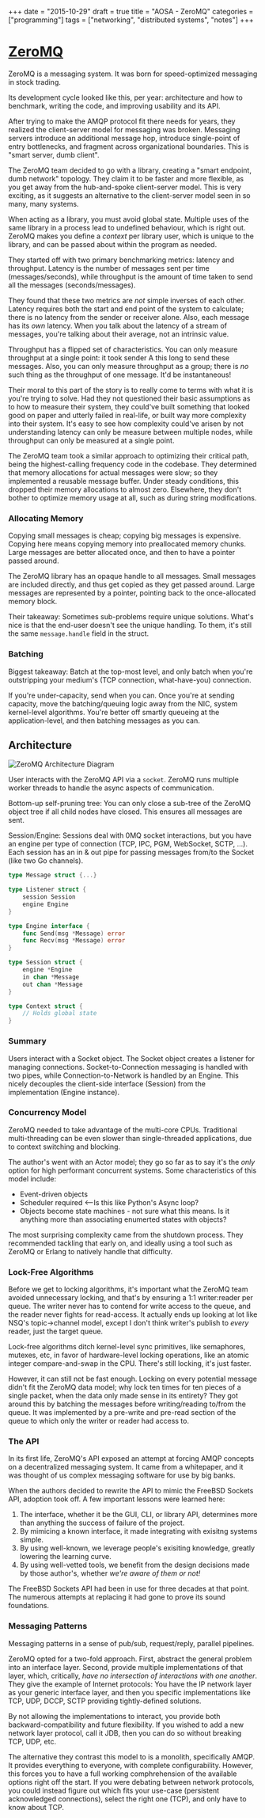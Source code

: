 +++
date = "2015-10-29"
draft = true
title = "AOSA - ZeroMQ"
categories = ["programming"]
tags = ["networking", "distributed systems", "notes"]
+++

# [ZeroMQ](http://www.aosabook.org/en/zeromq.html)

ZeroMQ is a messaging system. It was born for speed-optimized messaging in stock trading.

Its development cycle looked like this, per year: architecture and how to benchmark, writing the code, and improving usability and its API.

After trying to make the AMQP protocol fit there needs for years, they realized the client-server model for messaging was broken. Messaging servers introduce an additional message hop, introduce single-point of entry bottlenecks, and fragment across organizational boundaries. This is "smart server, dumb client".

The ZeroMQ team decided to go with a library, creating a "smart endpoint, dumb network" topology. They claim it to be faster and more flexible, as you get away from the hub-and-spoke client-server model. This is very exciting, as it suggests an alternative to the client-server model seen in so many, many systems.

When acting as a library, you must avoid global state. Multiple uses of the same library in a process lead to undefined behaviour, which is right out. ZeroMQ makes you define a _context_ per library user, which is unique to the library, and can be passed about within the program as needed.

They started off with two primary benchmarking metrics: latency and throughput. Latency is the number of messages sent per time (messages/seconds), while throughput is the amount of time taken to send all the messages (seconds/messages).

They found that these two metrics are _not_ simple inverses of each other. Latency requires both the start and end point of the system to calculate; there is no latency from the sender or receiver alone. Also, each message has its _own_ latency. When you talk about the latency of a stream of messages, you're talking about their average, not an intrinsic value.

Throughput has a flipped set of characteristics. You can only measure throughput at a single point: it took sender A this long to send these messages. Also, you can only measure throughput as a group; there is _no_ such thing as the throughput of one message. It'd be instantaneous!

Their moral to this part of the story is to really come to terms with what it is you're trying to solve. Had they not questioned their basic assumptions as to how to measure their system, they could've built something that looked good on paper and utterly failed in real-life, or built way more complexity into their system. It's easy to see how complexity could've arisen by not understanding latency can only be measure between multiple nodes, while throughput can only be measured at a single point.

The ZeroMQ team took a similar approach to optimizing their critical path, being the highest-calling frequency code in the codebase. They determined that memory allocations for actual messages were slow; so they implemented a reusable message buffer. Under steady conditions, this dropped their memory allocations to almost zero. Elsewhere, they don't bother to optimize memory usage at all, such as during string modifications.


### Allocating Memory

Copying small messages is cheap; copying big messages is expensive. Copying here means copying memory into preallocated memory chunks. Large messages are better allocated once, and then to have a pointer passed around.

The ZeroMQ library has an opaque handle to all messages. Small messages are included directly, and thus get copied as they get passed around. Large messages are represented by a pointer, pointing back to the once-allocated memory block.

Their takeaway: Sometimes sub-problems require unique solutions. What's nice is that the end-user doesn't see the unique handling. To them, it's still the same `message.handle` field in the struct.

### Batching

Biggest takeaway: Batch at the top-most level, and only batch when you're outstripping your medium's (TCP connection, what-have-you) connection.

If you're under-capacity, send when you can. Once you're at sending capacity, move the batching/queuing logic away from the NIC, system kernel-level algorithms.
You're better off smartly queueing at the application-level, and then batching messages as you can.

## Architecture
![ZeroMQ Architecture Diagram](http://www.aosabook.org/images/zeromq/aosa9.png)

User interacts with the ZeroMQ API via a `socket`.
ZeroMQ runs multiple worker threads to handle the async aspects of communication.

Bottom-up self-pruning tree: You can only close a sub-tree of the ZeroMQ object tree if all child nodes have closed. This ensures all messages are sent.

Session/Engine: Sessions deal with 0MQ socket interactions, but you have an engine per type of connection (TCP, IPC, PGM, WebSocket, SCTP, ...).
Each session has an in & out pipe for passing messages from/to the Socket (like two Go channels).

```go
type Message struct {...}

type Listener struct {
	session Session
	engine Engine
}

type Engine interface {
    func Send(msg *Message) error
    func Recv(msg *Message) error
}

type Session struct {
	engine *Engine
	in chan *Message
	out chan *Message
}

type Context struct {
    // Holds global state
}
```

### Summary
Users interact with a Socket object. The Socket object creates a listener for
managing connections. Socket-to-Connection messaging is handled with two pipes,
while Connection-to-Network is handled by an Engine. This nicely decouples the
client-side interface (Session) from the implementation (Engine instance).

### Concurrency Model

ZeroMQ needed to take advantage of the multi-core CPUs. Traditional
multi-threading can be even slower than single-threaded applications, due to
context switching and blocking.

The author's went with an Actor model; they go so far as to say it's the _only_
option for high performant concurrent systems. Some characteristics of this
model include:

* Event-driven objects
* Scheduler required <--Is this like Python's Async loop?
* Objects become state machines - not sure what this means. Is it anything more
  than associating enumerted states with objects?

The most surprising complexity came from the shutdown process. They recommended
tackling that early on, and ideally using a tool such as ZeroMQ or Erlang to
natively handle that difficulty.

### Lock-Free Algorithms

Before we get to locking algorithms, it's important what the ZeroMQ team
avoided unnecessary locking, and that's by ensuring a 1:1 writer:reader per
queue. The writer never has to contend for write access to the queue, and the
reader never fights for read-access. It actually ends up looking at lot like
NSQ's topic->channel model, except I don't think writer's publish to _every_
reader, just the target queue.

Lock-free algorithms ditch kernel-level sync primitives, like semaphores,
mutexes, etc, in favor of hardware-level locking operations, like an atomic
integer compare-and-swap in the CPU. There's still locking, it's just faster.

However, it can still not be fast enough. Locking on every potential message
didn't fit the ZeroMQ data model; why lock ten times for ten pieces of a single
packet, when the data only made sense in its entirety? They got around this by
batching the messages before writing/reading to/from the queue. It was
implemented by a pre-write and pre-read section of the queue to which only the
writer or reader had access to.


### The API

In its first life, ZeroMQ's API exposed an attempt at forcing AMQP concepts on
a decentralized messaging system. It came from a whitepaper, and it was thought
of us complex messaging software for use by big banks.

When the authors decided to rewrite the API to mimic the FreeBSD Sockets API,
adoption took off. A few important lessons were learned here:

1. The interface, whether it be the GUI, CLI, or library API, determines more
   than anything the success of failure of the project.
1. By mimicing a known interface, it made integrating with exisitng systems
   simple.
1. By using well-known, we leverage people's exisiting knowledge, greatly
   lowering the learning curve.
1. By using well-vetted tools, we benefit from the design decisions made by
   those author's, whether _we're aware of them or not!_

The FreeBSD Sockets API had been in use for three decades at that point. The
numerous attempts at replacing it had gone to prove its sound foundations.

### Messaging Patterns

Messaging patterns in a sense of pub/sub, request/reply, parallel pipelines.

ZeroMQ opted for a two-fold approach. First, abstract the general problem into
an interface layer. Second, provide multiple implementations of that layer,
which, critically, _have no intersection of interactions with one another_.
They give the example of Internet protocols: You have the IP network layer as
your generic interface layer, and then you specific implementations like TCP,
UDP, DCCP, SCTP providing tightly-defined solutions.

By not allowing the implementations to interact, you provide both
backward-compatibility and future flexibility. If you wished to add a new
network layer protocol, call it JDB, then you can do so without breaking TCP,
UDP, etc.

The alternative they contrast this model to is a monolith, specifically AMQP.
It provides everything to everyone, with complete configurability. However,
this forces you to have a full working comphrehension of the available options
right off the start. If you were debating between network protocols, you could
instead figure out which fits your use-case (persistent acknowledged
connections), select the right one (TCP), and only have to know about TCP.
